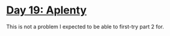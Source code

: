 # [Day 19: Aplenty](https://adventofcode.com/2023/day/19)

This is not a problem I expected to be able to first-try part 2 for.